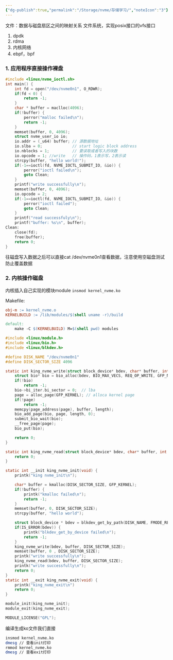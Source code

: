 ```yaml
---
{"dg-publish":true,"permalink":"/Storage/nvme/存储学习/","noteIcon":"3"}
---
```



文件：数据与磁盘扇区之间的映射关系
文件系统，实现posix接口的vfs接口

1. dpdk
2. rdma
3. 内核网络
4. ebpf，bpf
<style> .container {font-family: sans-serif; text-align: center;} .button-wrapper button {z-index: 1;height: 40px; width: 100px; margin: 10px;padding: 5px;} .excalidraw .App-menu_top .buttonList { display: flex;} .excalidraw-wrapper { height: 800px; margin: 50px; position: relative;} :root[dir="ltr"] .excalidraw .layer-ui__wrapper .zen-mode-transition.App-menu_bottom--transition-left {transform: none;} </style><script src="https://cdn.jsdelivr.net/npm/react@17/umd/react.production.min.js"></script><script src="https://cdn.jsdelivr.net/npm/react-dom@17/umd/react-dom.production.min.js"></script><script type="text/javascript" src="https://cdn.jsdelivr.net/npm/@excalidraw/excalidraw@0/dist/excalidraw.production.min.js"></script><div id="Drawing_2023-11-08_2208.08.excalidraw.md1"></div><script>(function(){const InitialData={"type":"excalidraw","version":2,"source":"https://github.com/zsviczian/obsidian-excalidraw-plugin/releases/tag/1.9.24","elements":[{"type":"rectangle","version":611,"versionNonce":2111380392,"isDeleted":false,"id":"ccoW2isf3seWh8D9YCWuB","fillStyle":"hachure","strokeWidth":1,"strokeStyle":"solid","roughness":1,"opacity":100,"angle":0,"x":-110.79888731060612,"y":-420.5855823863637,"strokeColor":"#1e1e1e","backgroundColor":"transparent","width":213.98046875,"height":78.18359375,"seed":219271336,"groupIds":[],"frameId":"iAkkLKOPlWA38d28SvPBh","roundness":{"type":3},"boundElements":[{"type":"text","id":"R5h6UYB9"}],"updated":1699458744871,"link":null,"locked":false},{"type":"text","version":563,"versionNonce":1585931944,"isDeleted":false,"id":"R5h6UYB9","fillStyle":"hachure","strokeWidth":1,"strokeStyle":"solid","roughness":1,"opacity":100,"angle":0,"x":-104.56855588970768,"y":-406.4937855113637,"strokeColor":"#1e1e1e","backgroundColor":"transparent","width":201.51980590820312,"height":50,"seed":1125187496,"groupIds":[],"frameId":"iAkkLKOPlWA38d28SvPBh","roundness":null,"boundElements":[],"updated":1699458744871,"link":null,"locked":false,"fontSize":20,"fontFamily":1,"text":"applications(mysql/df\ns)","rawText":"applications(mysql/dfs)","textAlign":"center","verticalAlign":"middle","containerId":"ccoW2isf3seWh8D9YCWuB","originalText":"applications(mysql/dfs)","lineHeight":1.25,"baseline":43},{"type":"rectangle","version":653,"versionNonce":321269976,"isDeleted":false,"id":"qusGausGCny8vDCyGkzfl","fillStyle":"hachure","strokeWidth":1,"strokeStyle":"solid","roughness":1,"opacity":100,"angle":0,"x":-272.7056107954546,"y":-328.7823153409091,"strokeColor":"#1e1e1e","backgroundColor":"transparent","width":408.9936079545455,"height":35,"seed":1921421272,"groupIds":[],"frameId":"iAkkLKOPlWA38d28SvPBh","roundness":{"type":3},"boundElements":[{"type":"text","id":"8YZ8C61r"}],"updated":1699458754909,"link":null,"locked":false},{"type":"text","version":541,"versionNonce":1574589912,"isDeleted":false,"id":"8YZ8C61r","fillStyle":"hachure","strokeWidth":1,"strokeStyle":"solid","roughness":1,"opacity":100,"angle":0,"x":-142.08873540704906,"y":-323.7823153409091,"strokeColor":"#1e1e1e","backgroundColor":"transparent","width":147.75985717773438,"height":25,"seed":875196632,"groupIds":[],"frameId":"iAkkLKOPlWA38d28SvPBh","roundness":null,"boundElements":[],"updated":1699458754909,"link":null,"locked":false,"fontSize":20,"fontFamily":1,"text":"vfs(read/write)","rawText":"vfs(read/write)","textAlign":"center","verticalAlign":"middle","containerId":"qusGausGCny8vDCyGkzfl","originalText":"vfs(read/write)","lineHeight":1.25,"baseline":18},{"type":"rectangle","version":533,"versionNonce":712628696,"isDeleted":false,"id":"hjW4tqvG9_vbwkY8uRpmp","fillStyle":"hachure","strokeWidth":1,"strokeStyle":"solid","roughness":1,"opacity":100,"angle":0,"x":-85.54296875000006,"y":-279.45099431818187,"strokeColor":"#1e1e1e","backgroundColor":"transparent","width":199.51953125,"height":59.33984375,"seed":882830504,"groupIds":[],"frameId":"iAkkLKOPlWA38d28SvPBh","roundness":{"type":3},"boundElements":[],"updated":1699458765933,"link":null,"locked":false},{"type":"text","version":427,"versionNonce":1649695912,"isDeleted":false,"id":"ZArQQgMr","fillStyle":"hachure","strokeWidth":1,"strokeStyle":"solid","roughness":1,"opacity":100,"angle":0,"x":-54.47253787878785,"y":-260.38020833333337,"strokeColor":"#1e1e1e","backgroundColor":"transparent","width":146.6998291015625,"height":25,"seed":328801704,"groupIds":[],"frameId":"iAkkLKOPlWA38d28SvPBh","roundness":null,"boundElements":[],"updated":1699458768867,"link":null,"locked":false,"fontSize":20,"fontFamily":1,"text":"filsystem(ext4)","rawText":"filsystem(ext4)","textAlign":"left","verticalAlign":"top","containerId":null,"originalText":"filsystem(ext4)","lineHeight":1.25,"baseline":18},{"type":"rectangle","version":656,"versionNonce":860984536,"isDeleted":false,"id":"MWoIBJDH6PvK-nKUIfAyW","fillStyle":"hachure","strokeWidth":1,"strokeStyle":"solid","roughness":1,"opacity":100,"angle":0,"x":-115.68264678030309,"y":-204.03716856060618,"strokeColor":"#1e1e1e","backgroundColor":"transparent","width":249.23828125,"height":34.40625,"seed":1929208792,"groupIds":[],"frameId":"iAkkLKOPlWA38d28SvPBh","roundness":{"type":3},"boundElements":[],"updated":1699458809448,"link":null,"locked":false},{"type":"text","version":429,"versionNonce":166990760,"isDeleted":false,"id":"NGzRAB8u","fillStyle":"hachure","strokeWidth":1,"strokeStyle":"solid","roughness":1,"opacity":100,"angle":0,"x":-12.540482954545496,"y":-197.88754734848482,"strokeColor":"#1e1e1e","backgroundColor":"transparent","width":54.35993957519531,"height":25,"seed":687482072,"groupIds":[],"frameId":"iAkkLKOPlWA38d28SvPBh","roundness":null,"boundElements":[],"updated":1699458812757,"link":null,"locked":false,"fontSize":20,"fontFamily":1,"text":"driver","rawText":"driver","textAlign":"left","verticalAlign":"top","containerId":null,"originalText":"driver","lineHeight":1.25,"baseline":18},{"type":"rectangle","version":588,"versionNonce":1120788696,"isDeleted":false,"id":"7V-ydaasZjTdXddCqOouH","fillStyle":"hachure","strokeWidth":1,"strokeStyle":"solid","roughness":1,"opacity":100,"angle":0,"x":-96.03858901515159,"y":-154.49124053030306,"strokeColor":"#1e1e1e","backgroundColor":"transparent","width":189.4453125,"height":55.61328125,"seed":1483212248,"groupIds":[],"frameId":"iAkkLKOPlWA38d28SvPBh","roundness":{"type":3},"boundElements":[],"updated":1699458817227,"link":null,"locked":false},{"type":"text","version":374,"versionNonce":1943223464,"isDeleted":false,"id":"UXxi7092","fillStyle":"hachure","strokeWidth":1,"strokeStyle":"solid","roughness":1,"opacity":100,"angle":0,"x":-23.422821969696997,"y":-134.61363636363643,"strokeColor":"#1e1e1e","backgroundColor":"transparent","width":36.359954833984375,"height":25,"seed":916294872,"groupIds":[],"frameId":"iAkkLKOPlWA38d28SvPBh","roundness":null,"boundElements":[],"updated":1699458820158,"link":null,"locked":false,"fontSize":20,"fontFamily":1,"text":"disk","rawText":"disk","textAlign":"left","verticalAlign":"top","containerId":null,"originalText":"disk","lineHeight":1.25,"baseline":18},{"id":"4zATkc3Ew9rjSUIlxb5ld","type":"rectangle","x":-265.42157907196986,"y":-275.3248106060604,"width":160.57765151515153,"height":50.092329545454504,"angle":0,"strokeColor":"#1e1e1e","backgroundColor":"transparent","fillStyle":"hachure","strokeWidth":1,"strokeStyle":"solid","roughness":1,"opacity":100,"groupIds":[],"frameId":"iAkkLKOPlWA38d28SvPBh","roundness":{"type":3},"seed":1612261080,"version":147,"versionNonce":408268712,"isDeleted":false,"boundElements":null,"updated":1699458800013,"link":null,"locked":false},{"id":"9LkNP4Rd","type":"text","x":-258.9372040719698,"y":-261.78314393939377,"width":140,"height":25,"angle":0,"strokeColor":"#1e1e1e","backgroundColor":"transparent","fillStyle":"hachure","strokeWidth":1,"strokeStyle":"solid","roughness":1,"opacity":100,"groupIds":[],"frameId":"iAkkLKOPlWA38d28SvPBh","roundness":null,"seed":1146462680,"version":92,"versionNonce":51873496,"isDeleted":false,"boundElements":null,"updated":1699458794945,"link":null,"locked":false,"text":"用户态文件系统","rawText":"用户态文件系统","fontSize":20,"fontFamily":1,"textAlign":"left","verticalAlign":"top","baseline":18,"containerId":null,"originalText":"用户态文件系统","lineHeight":1.25},{"id":"MlKeOX1iH0hy9GzxLpnwX","type":"rectangle","x":-239.6876775568183,"y":-208.17282196969677,"width":78.00899621212119,"height":31.830018939393938,"angle":0,"strokeColor":"#1e1e1e","backgroundColor":"transparent","fillStyle":"hachure","strokeWidth":1,"strokeStyle":"solid","roughness":1,"opacity":100,"groupIds":[],"frameId":"iAkkLKOPlWA38d28SvPBh","roundness":{"type":3},"seed":1306145448,"version":57,"versionNonce":564402856,"isDeleted":false,"boundElements":null,"updated":1699458825478,"link":null,"locked":false},{"id":"NeTCjWUC","type":"text","x":-223.02101089015167,"y":-203.81439393939377,"width":41.83995056152344,"height":25,"angle":0,"strokeColor":"#1e1e1e","backgroundColor":"transparent","fillStyle":"hachure","strokeWidth":1,"strokeStyle":"solid","roughness":1,"opacity":100,"groupIds":[],"frameId":"iAkkLKOPlWA38d28SvPBh","roundness":null,"seed":1200328872,"version":58,"versionNonce":381842648,"isDeleted":false,"boundElements":null,"updated":1699458833958,"link":null,"locked":false,"text":"spdk","rawText":"spdk","fontSize":20,"fontFamily":1,"textAlign":"left","verticalAlign":"top","baseline":18,"containerId":null,"originalText":"spdk","lineHeight":1.25},{"id":"PWk7TUEq","type":"text","x":-274.07451467803054,"y":-43.20359848484827,"width":120,"height":25,"angle":0,"strokeColor":"#1e1e1e","backgroundColor":"transparent","fillStyle":"hachure","strokeWidth":1,"strokeStyle":"solid","roughness":1,"opacity":100,"groupIds":[],"frameId":"iAkkLKOPlWA38d28SvPBh","roundness":null,"seed":650347480,"version":88,"versionNonce":638681304,"isDeleted":false,"boundElements":null,"updated":1699458886579,"link":null,"locked":false,"text":"文件系统实现","rawText":"文件系统实现","fontSize":20,"fontFamily":1,"textAlign":"left","verticalAlign":"top","baseline":18,"containerId":null,"originalText":"文件系统实现","lineHeight":1.25},{"id":"iLDgcm1q","type":"text","x":-112.81741240530329,"y":-49.699810606060396,"width":80.89999389648438,"height":75,"angle":0,"strokeColor":"#1e1e1e","backgroundColor":"transparent","fillStyle":"hachure","strokeWidth":1,"strokeStyle":"solid","roughness":1,"opacity":100,"groupIds":[],"frameId":"iAkkLKOPlWA38d28SvPBh","roundness":null,"seed":1386282712,"version":40,"versionNonce":1947232168,"isDeleted":false,"boundElements":null,"updated":1699458928016,"link":null,"locked":false,"text":"1. 应用层\n2. 内核\n3. spdk","rawText":"1. 应用层\n2. 内核\n3. spdk","fontSize":20,"fontFamily":1,"textAlign":"left","verticalAlign":"top","baseline":68,"containerId":null,"originalText":"1. 应用层\n2. 内核\n3. spdk","lineHeight":1.25},{"type":"frame","version":512,"versionNonce":537162712,"isDeleted":false,"id":"iAkkLKOPlWA38d28SvPBh","fillStyle":"solid","strokeWidth":1,"strokeStyle":"solid","roughness":0,"opacity":100,"angle":0,"x":-291.954071969697,"y":-438.51290246212125,"strokeColor":"#bbb","backgroundColor":"transparent","width":438.52189867424244,"height":492.82031249999994,"seed":1912708056,"groupIds":[],"frameId":null,"roundness":null,"boundElements":[],"updated":1699458695159,"link":null,"locked":false,"name":null},{"id":"E1Lxsz4O","type":"text","x":-122.51438210227286,"y":-111.51799242424227,"width":10,"height":25,"angle":0,"strokeColor":"#1e1e1e","backgroundColor":"transparent","fillStyle":"hachure","strokeWidth":1,"strokeStyle":"solid","roughness":1,"opacity":100,"groupIds":[],"frameId":"iAkkLKOPlWA38d28SvPBh","roundness":null,"seed":1084325800,"version":10,"versionNonce":2097067736,"isDeleted":true,"boundElements":null,"updated":1699458690086,"link":null,"locked":false,"text":"","rawText":"","fontSize":20,"fontFamily":1,"textAlign":"left","verticalAlign":"top","baseline":18,"containerId":null,"originalText":"","lineHeight":1.25},{"id":"hns628B0","type":"text","x":56.27349668560589,"y":-218.18465909090892,"width":10,"height":25,"angle":0,"strokeColor":"#1e1e1e","backgroundColor":"transparent","fillStyle":"hachure","strokeWidth":1,"strokeStyle":"solid","roughness":1,"opacity":100,"groupIds":[],"frameId":"iAkkLKOPlWA38d28SvPBh","roundness":null,"seed":580976040,"version":8,"versionNonce":1619968680,"isDeleted":true,"boundElements":null,"updated":1699458690086,"link":null,"locked":false,"text":"","rawText":"","fontSize":20,"fontFamily":1,"textAlign":"left","verticalAlign":"top","baseline":18,"containerId":null,"originalText":"","lineHeight":1.25},{"id":"5rYhW8zj","type":"text","x":-94.0295336174245,"y":-40.00284090909071,"width":10,"height":25,"angle":0,"strokeColor":"#1e1e1e","backgroundColor":"transparent","fillStyle":"hachure","strokeWidth":1,"strokeStyle":"solid","roughness":1,"opacity":100,"groupIds":[],"frameId":"iAkkLKOPlWA38d28SvPBh","roundness":null,"seed":1149603496,"version":2,"versionNonce":834557144,"isDeleted":true,"boundElements":null,"updated":1699458889852,"link":null,"locked":false,"text":"","rawText":"","fontSize":20,"fontFamily":1,"textAlign":"left","verticalAlign":"top","baseline":18,"containerId":null,"originalText":"","lineHeight":1.25},{"id":"50YnGbtLlLd1cDMWyML6k","type":"frame","x":41.370561079545325,"y":-433.804924242424,"width":28.217329545454504,"height":15.553977272727252,"angle":0,"strokeColor":"#bbb","backgroundColor":"transparent","fillStyle":"solid","strokeWidth":1,"strokeStyle":"solid","roughness":0,"opacity":100,"groupIds":[],"frameId":null,"roundness":null,"seed":1663564712,"version":26,"versionNonce":1665620904,"isDeleted":true,"boundElements":null,"updated":1699458647504,"link":null,"locked":false,"name":null}],"appState":{"theme":"light","viewBackgroundColor":"#ffffff","currentItemStrokeColor":"#1e1e1e","currentItemBackgroundColor":"transparent","currentItemFillStyle":"hachure","currentItemStrokeWidth":1,"currentItemStrokeStyle":"solid","currentItemRoughness":1,"currentItemOpacity":100,"currentItemFontFamily":1,"currentItemFontSize":20,"currentItemTextAlign":"left","currentItemStartArrowhead":null,"currentItemEndArrowhead":"arrow","scrollX":337.9689275568184,"scrollY":414.0179924242422,"zoom":{"value":1.6500000000000001},"currentItemRoundness":"round","gridSize":null,"gridColor":{"Bold":"#C9C9C9FF","Regular":"#EDEDEDFF"},"currentStrokeOptions":null,"previousGridSize":null,"frameRendering":{"enabled":true,"clip":true,"name":true,"outline":true}},"files":{}};InitialData.scrollToContent=true;App=()=>{const e=React.useRef(null),t=React.useRef(null),[n,i]=React.useState({width:void 0,height:void 0});return React.useEffect(()=>{i({width:t.current.getBoundingClientRect().width,height:t.current.getBoundingClientRect().height});const e=()=>{i({width:t.current.getBoundingClientRect().width,height:t.current.getBoundingClientRect().height})};return window.addEventListener("resize",e),()=>window.removeEventListener("resize",e)},[t]),React.createElement(React.Fragment,null,React.createElement("div",{className:"excalidraw-wrapper",ref:t},React.createElement(ExcalidrawLib.Excalidraw,{ref:e,width:n.width,height:n.height,initialData:InitialData,viewModeEnabled:!0,zenModeEnabled:!0,gridModeEnabled:!1})))},excalidrawWrapper=document.getElementById("Drawing_2023-11-08_2208.08.excalidraw.md1");ReactDOM.render(React.createElement(App),excalidrawWrapper);})();</script>
### 1. 应用程序直接操作裸盘
```c
#include <linux/nvme_ioctl.sh>
int main() {
	int fd = open("/dev/nvme0n1", O_RDWR);
	if(fd < 0) {
		return -1;
	}
	char * buffer = maclloc(4096);
	if(!buffer) {
		perror("malloc failed\n");
		return -1;
	}
	memset(buffer, 0, 4096);
	struct nvme_user_io io;
	io.addr = (_u64) buffer; // 源数据地址
	io.slba = 0;             // start logic block address
	io.nblocks = 1;          // 要读取或者写入的块数
	io.opcode = 1; //write   // 操作码，1表示写，2表示读
	strcpy(buffer, "hello world!");
	if(-1==ioctl(fd, NVME_IOCTL_SUBMIT_IO, &io)) {
		perror("ioctl failed\n");
		goto Clean;
	}
	printf("write successfully\n");
	memset(buffer, 0, 4096);
	io.opcode = 2;
	if(-1==ioctl(fd, NVME_IOCTL_SUBMIT_IO, &io)) {
		perror("ioctl failed");
		goto Clean;
	}
	printf("read successfuly\n");
	printf("buffer: %s\n", buffer);
Clean:
	close(fd);
	free(buffer);
	return 0;
}
```

往磁盘写入数据之后可以直接cat /dev/nvme0n1查看数据，注意使用空磁盘测试防止覆盖数据
### 2. 内核操作磁盘

内核插入自己实现的模块module
`insmod kernel_nvme.ko`

Makefile:

```Makefile
obj-m := kernel_nvme.o
KERNELBUILD := /lib/modules/$(shell uname -r)/build

default:
	make -C $(KERNELBUILD) M=$(shell pwd) modules 
```


```c
#include <linux/module.h>
#include <linux/bio.h>
#include <linux/blkdev.h>

#define DISK_NAME "/dev/nvme0n1"
#define DISK_SECTOR_SIZE 4096

static int king_nvme_write(struct block_device* bdev, char* buffer, int length) {
	struct bio* bio = bio_alloc(bdev, BIO_MAX_VECS, REQ_OP_WRITE, GFP_NOIO); 
	if(!bio) 
		return -1;
	bio->bi_iter.bi_sector = 0;  // lba
	page = alloc_page(GFP_KERNEL); // alloca kernel page
	if(!page) 
		return -1;
	memcpy(page_address(page), buffer, length);
	bio_add_page(bio, page, length, 0);
	submit_bio_wait(bio);
	__free_page(page);
	bio_put(bio);

	return 0;
}

static int king_nvme_read(struct block_device* bdev, char* buffer, int length) {
	return 0;
}

static int __init king_nvme_init(void) {
	printk("king nvme_init\n");

	char* buffer = kmalloc(DISK_SECTOR_SIZE, GFP_KERNEL);
	if(!buffer) {
		printk("kmalloc failed\n");
		return -1;
	}
	memset(buffer, 0, DISK_SECTOR_SIZE);
	strcpy(buffer, "hello world");

	struct block_device * bdev = blkdev_get_by_path(DISK_NAME, FMODE_READ|FMODE_WRITE, NULL);
	if(IS_ERROR(bdev)) {
		printk("blkdev_get_by_device failed\n");
		return -1;
	}
	king_nvme_write(bdev, buffer, DISK_SECTOR_SIZE);
	memset(buffer, 0 , DISK_SECTOR_SIZE);
	printk("write successfully\n");
	king_nvme_read(bdev, buffer, DISK_SECTOR_SIZE);
	printk("write successfully\n");
	return 0; 
}
static int __exit king_nvme_exit(void) {
	printk("king_nvme_exit\n")
	return 0;
}

module_init(king_nvme_init);
module_exit(king_nvme_exit);

MODULE_LICENSE("GPL");

```

编译生成ko文件我们直接

```bash
insmod kernel_nvme.ko
dmesg // 查看init打印
rmmod kernel_nvme.ko
dmesg // 查看exit打印

```
